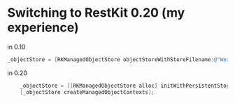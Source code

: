 # Switching to RestKit 0.20 (my experience)

in 0.10
```  objective-c
_objectStore = [RKManagedObjectStore objectStoreWithStoreFilename:@"WeatherApp.sqlite"];
```

in 0.20
```  objective-c
    _objectStore = [[RKManagedObjectStore alloc] initWithPersistentStoreCoordinator:self.persistentStoreCoordinator];
    [_objectStore createManagedObjectContexts];
```
